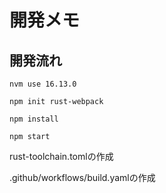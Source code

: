 # 開発メモ

## 開発流れ

```
nvm use 16.13.0

npm init rust-webpack

npm install

npm start
```

rust-toolchain.tomlの作成

.github/workflows/build.yamlの作成
